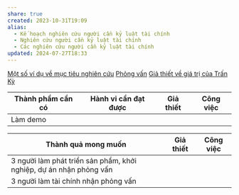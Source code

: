 ```yaml
---
share: true
created: 2023-10-31T19:09
alias:
  - Kế hoạch nghiên cứu người cần kỷ luật tài chính
  - Nghiên cứu người cần kỷ luật tài chính
  - Các nghiên cứu người cần kỷ luật tài chính
updated: 2024-07-27T18:33
---
```

[Một số ví dụ về mục tiêu nghiên cứu](M%E1%BB%99t%20s%E1%BB%91%20v%C3%AD%20d%E1%BB%A5%20v%E1%BB%81%20m%E1%BB%A5c%20ti%C3%AAu%20nghi%C3%AAn%20c%E1%BB%A9u.md)
[Phỏng vấn](Ph%E1%BB%8Fng%20v%E1%BA%A5n.md)
[Giả thiết về giá trị của Trấn Kỳ](../../../2%20Gi%E1%BA%A3%20thi%E1%BA%BFt/Gi%C3%A1%20tr%E1%BB%8B%20c%E1%BB%A7a%20Tr%E1%BA%A5n%20K%E1%BB%B3/Gi%E1%BA%A3%20thi%E1%BA%BFt%20v%E1%BB%81%20gi%C3%A1%20tr%E1%BB%8B%20c%E1%BB%A7a%20Tr%E1%BA%A5n%20K%E1%BB%B3.md)

| Thành phẩm cần có | Hành vi cần đạt được | Giả thiết | Công việc |
| ----------------- | -------------------- | --------- | --------- |
| Làm demo          |                      |           |           |

| Thành quả mong muốn                                                | Giả thiết | Công việc |
| ------------------------------------------------------------------ | --------- | --------- |
| 3 người làm phát triển sản phẩm, khởi nghiệp, dự án nhận phỏng vấn |           |           |
| 3 người làm tài chính nhận phỏng vấn                               |           |           |


